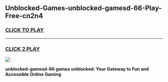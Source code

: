 
## Unblocked-Games-unblocked-gamesd-66-Play-Free-cn2n4
<h3>
<a href="https://premium76.site?title=unblocked-gamesd-66&ref=23A">CLICK TO PLAY</a></h3>
<hr>

<h3>
<a href="https://premium76.site?title=unblocked-gamesd-66&ref=23A">CLICK 2 PLAY</a>
  
</h3>

<a href="https://premium76.site?title=unblocked-gamesd-66&ref=23A"><img src="https://clearcache.store/games.png"></a>


**unblocked-gamesd-66 games unblocked: Your Gateway to Fun and Accessible Online Gaming**
